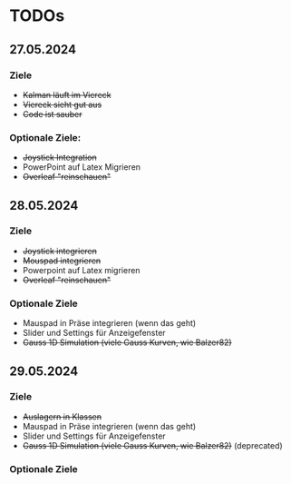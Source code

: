 # TODOs

## 27.05.2024

### Ziele

- ~~Kalman läuft im Viereck~~
- ~~Viereck sieht gut aus~~
- ~~Code ist sauber~~

### Optionale Ziele:

- ~~Joystick Integration~~
- PowerPoint auf Latex Migrieren
- ~~Overleaf "reinschauen"~~

## 28.05.2024

### Ziele

- ~~Joystick integrieren~~
- ~~Mouspad integrieren~~
- Powerpoint auf Latex migrieren
- ~~Overleaf "reinschauen"~~

### Optionale Ziele

- Mauspad in Präse integrieren (wenn das geht)
- Slider und Settings für Anzeigefenster
- ~~Gauss 1D Simulation (viele Gauss Kurven, wie Balzer82)~~

## 29.05.2024

### Ziele

- ~~Auslagern in Klassen~~
- Mauspad in Präse integrieren (wenn das geht)
- Slider und Settings für Anzeigefenster
- ~~Gauss 1D Simulation (viele Gauss Kurven, wie Balzer82)~~ (deprecated)

### Optionale Ziele
